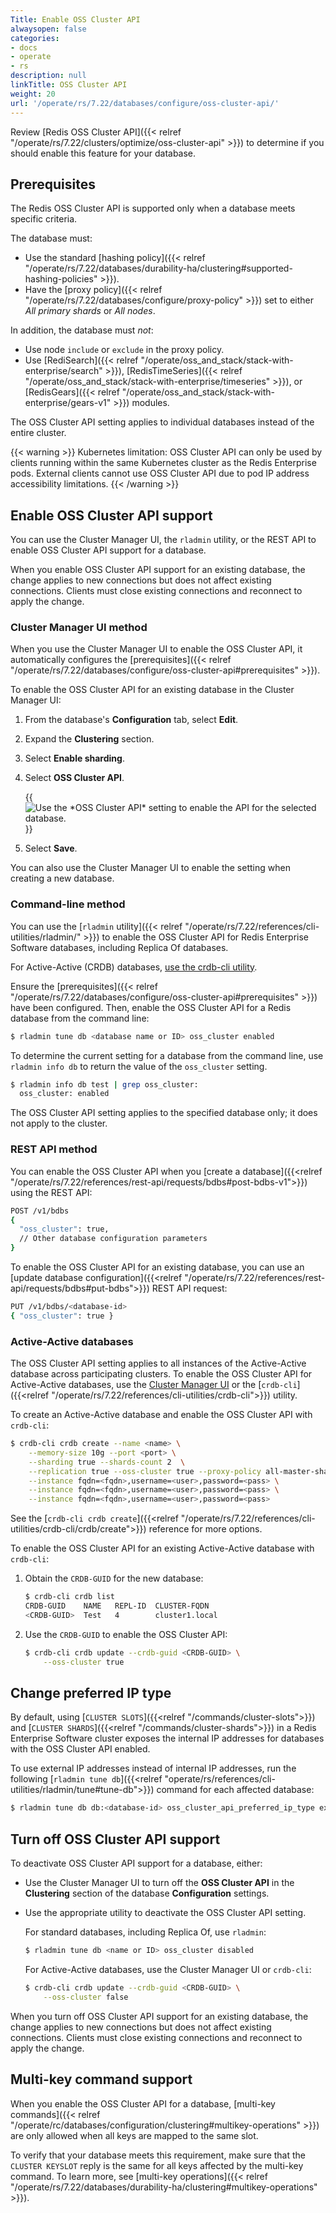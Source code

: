 ```yaml
---
Title: Enable OSS Cluster API
alwaysopen: false
categories:
- docs
- operate
- rs
description: null
linkTitle: OSS Cluster API
weight: 20
url: '/operate/rs/7.22/databases/configure/oss-cluster-api/'
---
```


Review [Redis OSS Cluster API]({{< relref "/operate/rs/7.22/clusters/optimize/oss-cluster-api" >}}) to determine if you should enable this feature for your database.

## Prerequisites

The Redis OSS Cluster API is supported only when a database meets specific criteria.  

The database must:

- Use the standard [hashing policy]({{< relref "/operate/rs/7.22/databases/durability-ha/clustering#supported-hashing-policies" >}}).
- Have the [proxy policy]({{< relref "/operate/rs/7.22/databases/configure/proxy-policy" >}}) set to either _All primary shards_ or _All nodes_.

In addition, the database must _not_:

- Use node `include` or `exclude` in the proxy policy.
- Use [RediSearch]({{< relref "/operate/oss_and_stack/stack-with-enterprise/search" >}}), [RedisTimeSeries]({{< relref "/operate/oss_and_stack/stack-with-enterprise/timeseries" >}}), or [RedisGears]({{< relref "/operate/oss_and_stack/stack-with-enterprise/gears-v1" >}}) modules.

The OSS Cluster API setting applies to individual databases instead of the entire cluster.

{{< warning >}}
Kubernetes limitation: OSS Cluster API can only be used by clients running within the same Kubernetes cluster as the Redis Enterprise pods. External clients cannot use OSS Cluster API due to pod IP address accessibility limitations.
{{< /warning >}}

## Enable OSS Cluster API support

You can use the Cluster Manager UI, the `rladmin` utility, or the REST API to enable OSS Cluster API support for a database.

When you enable OSS Cluster API support for an existing database, the change applies to new connections but does not affect existing connections. Clients must close existing connections and reconnect to apply the change.

### Cluster Manager UI method

When you use the Cluster Manager UI to enable the OSS Cluster API, it automatically configures the [prerequisites]({{< relref "/operate/rs/7.22/databases/configure/oss-cluster-api#prerequisites" >}}).

To enable the OSS Cluster API for an existing database in the Cluster Manager UI:

1. From the database's **Configuration** tab, select **Edit**.

1. Expand the **Clustering** section.

1. Select **Enable sharding**.

1. Select **OSS Cluster API**.

    {{<image filename="images/rs/screenshots/databases/config-clustering-oss-cluster-api-7-8-2.png" alt="Use the *OSS Cluster API* setting to enable the API for the selected database.">}}

1. Select **Save**.

You can also use the Cluster Manager UI to enable the setting when creating a new database.

### Command-line method

You can use the [`rladmin` utility]({{< relref "/operate/rs/7.22/references/cli-utilities/rladmin/" >}}) to enable the OSS Cluster API for Redis Enterprise Software databases, including Replica Of databases.

For Active-Active (CRDB) databases, [use the crdb-cli utility](#active-active-databases).

Ensure the [prerequisites]({{< relref "/operate/rs/7.22/databases/configure/oss-cluster-api#prerequisites" >}}) have been configured.  Then, enable the OSS Cluster API for a Redis database from the command line:

```sh
$ rladmin tune db <database name or ID> oss_cluster enabled
```

To determine the current setting for a database from the command line, use `rladmin info db` to return the value of the `oss_cluster` setting.

```sh
$ rladmin info db test | grep oss_cluster:
  oss_cluster: enabled
```

The OSS Cluster API setting applies to the specified database only; it does not apply to the cluster.

### REST API method

You can enable the OSS Cluster API when you [create a database]({{<relref "/operate/rs/7.22/references/rest-api/requests/bdbs#post-bdbs-v1">}}) using the REST API:

```sh
POST /v1/bdbs
{ 
  "oss_cluster": true,
  // Other database configuration parameters
}
```

To enable the OSS Cluster API for an existing database, you can use an [update database configuration]({{<relref "/operate/rs/7.22/references/rest-api/requests/bdbs#put-bdbs">}}) REST API request:

```sh
PUT /v1/bdbs/<database-id>
{ "oss_cluster": true }
```

### Active-Active databases

The OSS Cluster API setting applies to all instances of the Active-Active database across participating clusters. To enable the OSS Cluster API for Active-Active databases, use the [Cluster Manager UI](#cluster-manager-ui) or the [`crdb-cli`]({{<relref "/operate/rs/7.22/references/cli-utilities/crdb-cli">}}) utility.

To create an Active-Active database and enable the OSS Cluster API with `crdb-cli`:

```sh
$ crdb-cli crdb create --name <name> \
    --memory-size 10g --port <port> \
    --sharding true --shards-count 2  \
    --replication true --oss-cluster true --proxy-policy all-master-shards \
    --instance fqdn=<fqdn>,username=<user>,password=<pass> \
    --instance fqdn=<fqdn>,username=<user>,password=<pass> \
    --instance fqdn=<fqdn>,username=<user>,password=<pass>
```

See the [`crdb-cli crdb create`]({{<relref "/operate/rs/7.22/references/cli-utilities/crdb-cli/crdb/create">}}) reference for more options.

To enable the OSS Cluster API for an existing Active-Active database with `crdb-cli`:

1. Obtain the `CRDB-GUID` for the new database:

    ```sh
    $ crdb-cli crdb list
    CRDB-GUID    NAME   REPL-ID  CLUSTER-FQDN
    <CRDB-GUID>  Test   4        cluster1.local
    ```

1. Use the `CRDB-GUID` to enable the OSS Cluster API:

    ```sh
    $ crdb-cli crdb update --crdb-guid <CRDB-GUID> \
        --oss-cluster true
    ```

## Change preferred IP type

By default, using [`CLUSTER SLOTS`]({{<relref "/commands/cluster-slots">}}) and [`CLUSTER SHARDS`]({{<relref "/commands/cluster-shards">}}) in a Redis Enterprise Software cluster exposes the internal IP addresses for databases with the OSS Cluster API enabled.

To use external IP addresses instead of internal IP addresses, run the following [`rladmin tune db`]({{<relref "operate/rs/references/cli-utilities/rladmin/tune#tune-db">}}) command for each affected database:

```sh
$ rladmin tune db db:<database-id> oss_cluster_api_preferred_ip_type external
```

## Turn off OSS Cluster API support

To deactivate OSS Cluster API support for a database, either:

- Use the Cluster Manager UI to turn off the **OSS Cluster API** in the **Clustering** section of the database **Configuration** settings.

- Use the appropriate utility to deactivate the OSS Cluster API setting.

    For standard databases, including Replica Of, use `rladmin`:

    ```sh
    $ rladmin tune db <name or ID> oss_cluster disabled
    ```

    For Active-Active databases, use the Cluster Manager UI or `crdb-cli`:

    ```sh
    $ crdb-cli crdb update --crdb-guid <CRDB-GUID> \
        --oss-cluster false
    ```

When you turn off OSS Cluster API support for an existing database, the change applies to new connections but does not affect existing connections. Clients must close existing connections and reconnect to apply the change.

## Multi-key command support

When you enable the OSS Cluster API for a database, 
[multi-key commands]({{< relref "/operate/rc/databases/configuration/clustering#multikey-operations" >}}) are only allowed when all keys are mapped to the same slot.

To verify that your database meets this requirement, make sure that the `CLUSTER KEYSLOT` reply is the same for all keys affected by the multi-key command.  To learn more, see [multi-key operations]({{< relref "/operate/rs/7.22/databases/durability-ha/clustering#multikey-operations" >}}).
